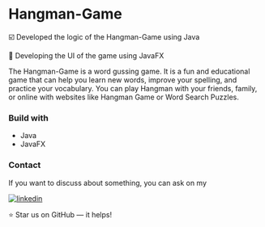 # Hangman-Game

☑️ Developed the logic of the Hangman-Game using Java


🔳 Developing the UI of the game using JavaFX




The Hangman-Game is a word gussing game. It is a fun and educational game that can help you learn new words, improve your spelling, and practice your vocabulary. You can play Hangman with your friends, family, or online with websites like Hangman Game or Word Search Puzzles.

### Build with
- Java
- JavaFX

### Contact

If you want to discuss about something, you can ask on my

[![linkedin](https://img.shields.io/badge/linkedin-0A66C2?style=for-the-badge&logo=linkedin&logoColor=white)](https://www.linkedin.com/in/sriramprasath-p-78bb8a243)


⭐ Star us on GitHub — it helps!
